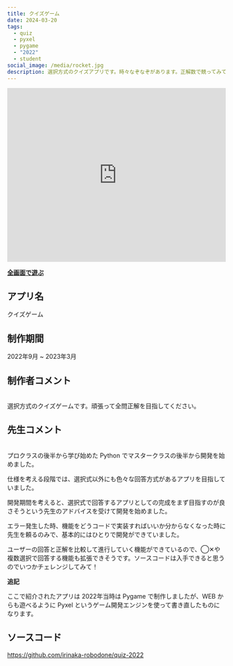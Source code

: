 ```yaml
---
title: クイズゲーム
date: 2024-03-20
tags:
  - quiz
  - pyxel
  - pygame
  - "2022"
  - student
social_image: /media/rocket.jpg
description: 選択方式のクイズアプリです。時々なぞなぞがあります。正解数で競ってみてください。Python で Pygame というゲーム開発エンジンを使って開発したものを、WEBアプリ化するために Pyxel に移植したものです。
---
```


<iframe src="https://irinaka-robodone.github.io/quiz-game-2022/quiz-game-2022" width="100%" height="400px" frameborder="0" scrolling="no"></iframe>

<b>[全画面で遊ぶ](https://irinaka-robodone.github.io/quiz-game-2022/quiz-game-2022)</b>

## アプリ名
クイズゲーム

## 制作期間
2022年9月 ~ 2023年3月

## 制作者コメント
<br>
選択方式のクイズゲームです。頑張って全問正解を目指してください。

## 先生コメント
<br>
プロクラスの後半から学び始めた Python でマスタークラスの後半から開発を始めました。

仕様を考える段階では、選択式以外にも色々な回答方式があるアプリを目指していました。

開発期間を考えると、選択式で回答するアプリとしての完成をまず目指すのが良さそうという先生のアドバイスを受けて開発を始めました。

エラー発生した時、機能をどうコードで実装すればいいか分からなくなった時に先生を頼るのみで、基本的にはひとりで開発ができていました。

ユーザーの回答と正解を比較して進行していく機能ができているので、◯✕や複数選択で回答する機能も拡張できそうです。ソースコードは入手できると思うのでいつかチェレンジしてみて！

<b>追記</b>

ここで紹介されたアプリは 2022年当時は Pygame で制作しましたが、WEB からも遊べるように Pyxel というゲーム開発エンジンを使って書き直したものになります。

## ソースコード
https://github.com/irinaka-robodone/quiz-2022